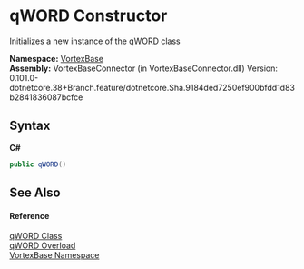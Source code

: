 # qWORD Constructor 
 

Initializes a new instance of the <a href="T_VortexBase_qWORD.md">qWORD</a> class

**Namespace:**&nbsp;<a href="N_VortexBase.md">VortexBase</a><br />**Assembly:**&nbsp;VortexBaseConnector (in VortexBaseConnector.dll) Version: 0.101.0-dotnetcore.38+Branch.feature/dotnetcore.Sha.9184ded7250ef900bfdd1d83b2841836087bcfce

## Syntax

**C#**<br />
``` C#
public qWORD()
```


## See Also


#### Reference
<a href="T_VortexBase_qWORD.md">qWORD Class</a><br /><a href="Overload_VortexBase_qWORD__ctor.md">qWORD Overload</a><br /><a href="N_VortexBase.md">VortexBase Namespace</a><br />
